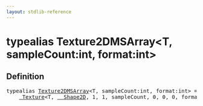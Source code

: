 ```yaml
---
layout: stdlib-reference
---
```


# typealias Texture2DMSArray\<T, sampleCount:int, format:int\>

## Definition

<pre>
<span class='code_keyword'>typealias</span> <a href="/stdlib-reference/types/Texture2DMSArray" class="code_type">Texture2DMSArray</a>&lt;T, sampleCount:<span class="code_keyword">int</span>, format:<span class="code_keyword">int</span>&gt; = 
    <a href="/stdlib-reference/types/Texture/index" class="code_type">_Texture</a>&lt;T, <a href="/stdlib-reference/types/Shape2D/index" class="code_type">__Shape2D</a>, 1, 1, sampleCount, 0, 0, 0, format&gt;;
</pre>

